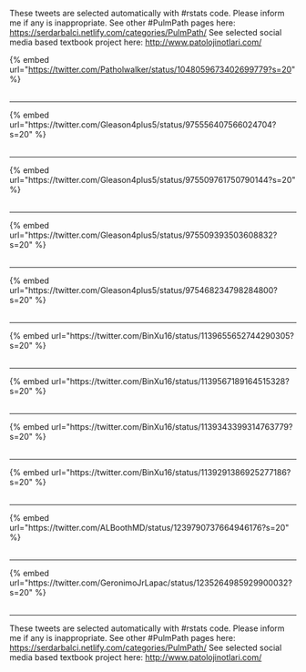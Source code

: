 

These tweets are selected automatically with #rstats code. Please inform me if any is inappropriate.
See other #PulmPath pages here: https://serdarbalci.netlify.com/categories/PulmPath/ 
See selected social media based textbook project here: http://www.patolojinotlari.com/

{% embed url="https://twitter.com/Patholwalker/status/1048059673402699779?s=20" %}<br>
<br>
<hr>
{% embed url="https://twitter.com/Gleason4plus5/status/975556407566024704?s=20" %}<br>
<br>
<hr>
{% embed url="https://twitter.com/Gleason4plus5/status/975509761750790144?s=20" %}<br>
<br>
<hr>
{% embed url="https://twitter.com/Gleason4plus5/status/975509393503608832?s=20" %}<br>
<br>
<hr>
{% embed url="https://twitter.com/Gleason4plus5/status/975468234798284800?s=20" %}<br>
<br>
<hr>
{% embed url="https://twitter.com/BinXu16/status/1139655652744290305?s=20" %}<br>
<br>
<hr>
{% embed url="https://twitter.com/BinXu16/status/1139567189164515328?s=20" %}<br>
<br>
<hr>
{% embed url="https://twitter.com/BinXu16/status/1139343399314763779?s=20" %}<br>
<br>
<hr>
{% embed url="https://twitter.com/BinXu16/status/1139291386925277186?s=20" %}<br>
<br>
<hr>
{% embed url="https://twitter.com/ALBoothMD/status/1239790737664946176?s=20" %}<br>
<br>
<hr>
{% embed url="https://twitter.com/GeronimoJrLapac/status/1235264985929900032?s=20" %}<br>
<br>
<hr>


These tweets are selected automatically with #rstats code. Please inform me if any is inappropriate.
See other #PulmPath pages here: https://serdarbalci.netlify.com/categories/PulmPath/ 
See selected social media based textbook project here: http://www.patolojinotlari.com/
